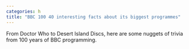```yaml
---
categories: h
title: "BBC 100 40 interesting facts about its biggest programmes"
---
```

From Doctor Who to Desert Island Discs, here are some nuggets of trivia from 100 years of BBC programming.